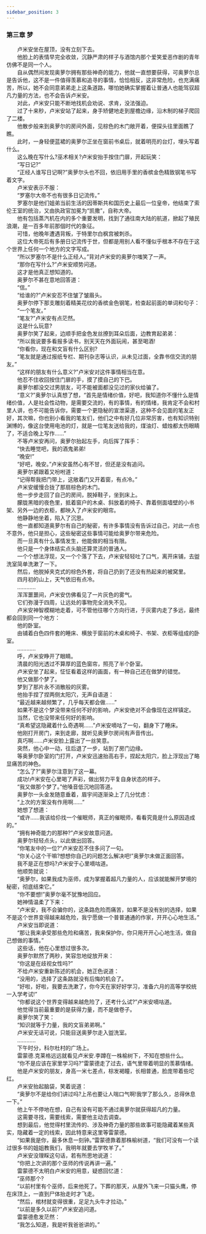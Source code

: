 ```yaml
---
sidebar_position: 3
---
```

### 第三章  梦  


　　卢米安坐在屋顶，没有立刻下去。  
　　他脸上的表情早完全收敛，沉静严肃的样子与酒馆内那个爱笑爱恶作剧的青年仿佛不是同一个人。  
　　自从偶然间发现奥萝尔拥有那些神奇的能力，他就一直想要获得，可奥萝尔总是告诉他，这不是一件值得羡慕和追寻的事情，恰恰相反，这非常危险，也充满痛苦，所以，她不会同意弟弟走上这条道路，哪怕她确实掌握着让普通人也能驾驭超凡力量的方法，也不会告诉卢米安。  
　　对此，卢米安只能不断地找机会劝说、求肯，没法强迫。  
　　过了十来秒，卢米安站了起来，身手矫健地走到屋檐边缘，沿木制的梯子爬回了二楼。  
　　他散步般来到奥萝尔的房间外面，见棕色的木门敞开着，便探头往里面瞧了瞧。  
　　此时，一身轻便蓝裙的奥萝尔正坐在窗前书桌后，就着明亮的台灯，埋头写着什么。  
　　这么晚在写什么?巫术相关?卢米安抬手按住门扉，开起玩笑：  
　　“写日记?”  
　　“正经人谁写日记啊?”奥萝尔头也不回，依旧用手里的香槟金色精致钢笔书写着文字。  
　　卢米安表示不服：  
　　“罗塞尔大帝不也有很多日记流传。”  
　　罗塞尔是他们姐弟当前生活的因蒂斯共和国历史上最后一位皇帝，他结束了索伦王室的统治，又由执政官加冕为“凯撒”，自称大帝。  
　　他有包括蒸汽机在内的多个重要发明，找到了通往南大陆的航道，掀起了殖民浪潮，是一百多年前那個时代的象征。  
　　可惜，他晚年遭遇背叛，于特里尔白枫宫被刺杀。  
　　这位大帝死后有多册日记流传于世，但都是用别人看不懂似乎根本不存在于这个世界上任何一个地方的文字写成。  
　　“所以罗塞尔不是什么正经人。”背对卢米安的奥萝尔嗤笑了一声。  
　　“那你在写什么?”卢米安顺势问道。  
　　这才是他真正想知道的。  
　　奥萝尔不甚在意地回答道：  
　　“信。”  
　　“给谁的?”卢米安忍不住皱了皱眉头。  
　　奥萝尔停下那支雕刻着精美花纹的香槟金色钢笔，检查起前面的单词和句子：  
　　“一个笔友。”  
　　“笔友?”卢米安有点茫然。  
　　这是什么玩意?  
　　奥萝尔笑了起来，边顺手把金色发丝撩到耳朵后面，边教育起弟弟：  
　　“所以我说要多看报多读书，别天天在外面玩闹，甚至喝酒!  
　　“你看你，现在和文盲有什么区别?  
　　“笔友就是通过报纸专栏、期刊杂志等认识，从未见过面，全靠书信交流的朋友。”  
　　“这样的朋友有什么意义?”卢米安对这件事情相当在意。  
　　他忍不住收回按住门扉的手，摸了摸自己的下巴。  
　　奥萝尔都没交过男朋友，可不能被面都没见过的家伙给骗了。  
　　“意义?”奥萝尔认真想了想，“首先是情绪价值，好吧，我知道你不懂什么是情绪价值，人是社会性动物，是需要交流的，有的事情，有的情绪，我肯定不会和村里人讲，也不可能告诉你，需要一个更隐秘的宣泄渠道，这种不会见面的笔友正好，其次嘛，你也别小看我的笔友们，他们之中有好几位非常厉害，也有知识特别渊博的，像这台使用电池的灯，就是一位笔友送给我的，煤油灯、蜡烛都太伤眼睛了，不适合晚上写作……”  
　　不等卢米安再问，奥萝尔抬起左手，向后挥了挥手：  
　　“快去睡觉吧，我的酒鬼弟弟!  
　　“晚安!”  
　　“好吧，晚安。”卢米安虽然心有不甘，但还是没有追问。  
　　奥萝尔紧跟着又吩咐道：  
　　“记得帮我把门带上，这敞着门又开着窗，有点冷。”  
　　卢米安缓慢合拢了那扇棕色的木门。  
　　他一步步走回了自己的房间，脱掉鞋子，坐到床上。  
　　朦胧黑暗的夜色里，抵着窗户的木桌、斜放着的椅子、靠着侧面墙壁的小书架、另外一边的衣柜，都映入了卢米安的眼帘。  
　　他静静地坐着，陷入了沉思。  
　　他一直都知道奥萝尔有自己的秘密，有许多事情没有告诉过自己，对此一点也不意外，他只是担心，这些秘密这些事情可能给奥萝尔带来危险。  
　　而一旦真有什么事情发生，他能做的相当有限。  
　　他只是一个身体结实点头脑还算灵活的普通人。  
　　一个个想法浮现，又一个个落了下去，卢米安轻轻吐了口气，离开床铺，去盥洗室简单洗漱了一下。  
　　然后，他脱掉夹克式的棕色外套，将自己扔到了还没有热起来的被窝里。  
　　四月初的山上，天气依旧有点冷。  
　　…………  
　　浑浑噩噩间，卢米安仿佛看见了一片灰色的雾气。  
　　它们弥漫于四周，让远处的事物完全消失不见。  
　　卢米安神智模糊地走着，可不管他往哪个方向行进，于灰雾内走了多远，最终都会回到同一个地方：  
　　他的卧室。  
　　由铺着白色四件套的睡床、横放于窗前的木桌和椅子、书架、衣柜等组成的卧室。  
　　…………  
　　呼，卢米安睁开了眼睛。  
　　清晨的阳光透过不算厚的蓝色窗帘，照亮了半个卧室。  
　　卢米安坐了起来，怔怔看着这样的画面，有一种自己还在做梦的错觉。  
　　他又做那个梦了。  
　　梦到了那片永不消散般的灰雾。  
　　他抬手捏了捏两侧太阳穴，无声自语道：  
　　“最近越来越频繁了，几乎每天都会做……”  
　　如果不是这个梦没带来任何不好的影响，卢米安绝对不会像现在这样镇定。  
　　当然，它也没带来任何好的影响。  
　　“真希望这隐藏着什么奇遇啊……”卢米安嘀咕了一句，翻身下了睡床。  
　　他刚打开房门，来到走廊，就听见奥萝尔房间有声音传出。  
　　真巧啊……卢米安脸上露出了一丝笑意。  
　　突然，他心中一动，往后退了一步，站到了房门边缘。  
　　等奥萝尔卧室的门打开，卢米安迅速抬高右手，捏起太阳穴，脸上浮现出了略显痛苦的神色。  
　　“怎么了?”奥萝尔注意到了这一幕。  
　　成功!卢米安在心里喝了声彩，做出努力平复自身状态的样子。  
　　“我又做那个梦了。”他嗓音低沉地回答道。  
　　奥萝尔一头金发随意垂着，眉宇间逐渐染上了几分忧虑：  
　　“上次的方案没有作用啊……”  
　　她想了想道：  
　　“或许……我该给伱找一个催眠师，真正的催眠师，看看究竟是什么原因造成的。”  
　　“拥有神奇能力的那种?”卢米安故意问道。  
　　奥萝尔轻轻点头，以此做出回答。  
　　“你笔友中的一位?”卢米安忍不住多问了一句。  
　　“你关心这个干嘛?想想你自己的问题怎么解决吧!”奥萝尔未做正面回答。  
　　我不是正在想吗?卢米安于心里嘀咕道。  
　　他顺势就说：  
　　“奥萝尔，如果我成为巫师，成为掌握着超凡力量的人，应该就能解开梦境的秘密，彻底结束它。”  
　　“你不要想!”奥萝尔毫不犹豫地回应。  
　　她神情温柔了下来：  
　　“卢米安，我不会骗你的，这条路危险而痛苦，如果不是没有别的选择，如果不是这个世界变得越来越危险，我宁愿做一个普普通通的作家，开开心心地生活。”  
　　卢米安当即说道：  
　　“那让我来承受那些危险和痛苦，我来保护你，你只用开开心心地生活，做自己想做的事情。”  
　　这些话，他在心里想过很多次。  
　　奥萝尔默然了两秒，笑容忽地绽放开来：  
　　“你这是在歧视女性吗?”  
　　不给卢米安重新陈述的机会，她正色说道：  
　　“没用的，选择了这条路就没有后悔的机会了。  
　　“好啦，好啦，我要去洗漱了，你今天在家好好学习，准备六月的高等学校统一入学考试!”  
　　“你都说这个世界变得越来越危险了，还考什么试?”卢米安嘀咕道。  
　　他觉得当前最重要的是获得力量，而不是做卷子。  
　　奥萝尔笑了笑：  
　　“知识就等于力量，我的文盲弟弟啊。”  
　　卢米安无话可说，只能目送奥萝尔走入盥洗室。  
　　…………  
　　下午时分，科尔杜村的广场上。  
　　雷蒙德.克莱格远远就看见卢米安.李蹲在一株榆树下，不知在想些什么。  
　　“你不是应该在家里学习吗?”雷蒙德走了过去，语气里带着明显的羡慕情绪。  
　　他是卢米安的朋友，身高一米七差点，棕发褐瞳，长相普通，脸庞带着些坨红。  
　　卢米安抬起脑袋，笑着说道：  
　　“奥萝尔不是给你们讲过吗?上吊也要让人喘口气啊!我学了那么久，总得休息一下。”  
　　他上午不停地在想，自己有没有可能不通过奥萝尔就获得超凡的力量。  
　　这需要寻找，需要线索，需要他主动去调查。  
　　想到最后，他觉得村里流传的、涉及神奇力量的那些故事可能隐藏着某些真实，隐藏着一定的线索，因此特意来这里等雷蒙德。  
　　“如果我是你，最多休息一刻钟。”雷蒙德靠着那株榆树道，“我们可没有一个读过很多书的姐姐教我们，我明年就要去学牧羊了。”  
　　卢米安没理睬这句话，若有所思地说道：  
　　“你把上次讲的那个巫师的传说再讲一遍。”  
　　雷蒙德不太明白卢米安的用意，疑惑回忆道：  
　　“巫师那个?  
　　“以前村里有个巫师，后来他死了。下葬的那天，从屋外飞来一只猫头鹰，停在床顶上，一直到尸体抬走时才飞走。  
　　“然后，棺材就变得很重，足足九头牛才拉动。”  
　　“以前是多久以前?”卢米安追问道。  
　　雷蒙德愈发茫然：  
　　“我怎么知道，我是听我爸爸讲的。”  
